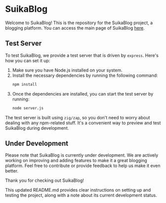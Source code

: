 # SuikaBlog

Welcome to SuikaBlog! This is the repository for the SuikaBlog project, a blogging platform. You can access the main page of SuikaBlog [here](https://twinisland.github.io/SuikaBlog/).

## Test Server

To test SuikaBlog, we provide a test server that is driven by `express`. Here's how you can set it up:

1. Make sure you have Node.js installed on your system.
2. Install the necessary dependencies by running the following command:
   ```bash
   npm install
   ```
3. Once the dependencies are installed, you can start the test server by running:
   ```bash
   node server.js
   ```

The test server is built using `zig/zap`, so you don't need to worry about dealing with any npm-related stuff. It's a convenient way to preview and test SuikaBlog during development.

## Under Development

Please note that SuikaBlog is currently under development. We are actively working on improving and adding features to make it a great blogging platform. Feel free to contribute or provide feedback to help us make it even better.

Thank you for checking out SuikaBlog!

This updated README.md provides clear instructions on setting up and testing the project, along with a note about its current development status.